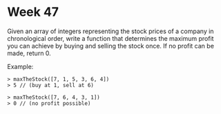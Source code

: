 # Week 47

Given an array of integers representing the stock prices of a company in chronological order, write a function that determines the maximum profit you can achieve by buying and selling the stock once. If no profit can be made, return 0.

Example:

```
> maxTheStock([7, 1, 5, 3, 6, 4])
> 5 // (buy at 1, sell at 6)

> maxTheStock([7, 6, 4, 3, 1])
> 0 // (no profit possible)
```

